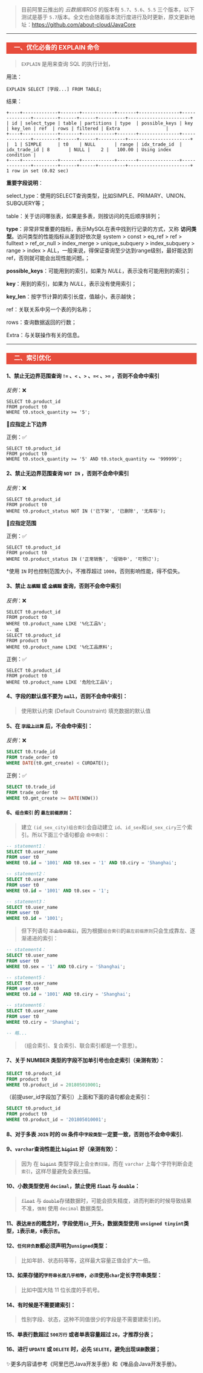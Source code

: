 > 目前阿里云推出的 *云数据库RDS* 的版本有 `5.7`、`5.6`、`5.5` 三个版本，以下测试是基于 `5.7`版本。全文也会随着版本流行度进行及时更新，原文更新地址：https://github.com/about-cloud/JavaCore

---

<h3 style="padding-bottom:6px; padding-left:20px; color:#ffffff; background-color:#E74C3C;">一、优化必备的 EXPLAIN 命令</h3>

> `EXPLAIN`  是用来查询 SQL 的执行计划，

用法：

```mysql
EXPLAIN SELECT [字段...] FROM TABLE;
```

结果：

```mysql
+----+-------------+-------+------------+-------+---------------+--------------+---------+------+------+----------+-----------------------+
| id | select_type | table | partitions | type  | possible_keys | key          | key_len | ref  | rows | filtered | Extra                 |
+----+-------------+-------+------------+-------+---------------+--------------+---------+------+------+----------+-----------------------+
|  1 | SIMPLE      | t0    | NULL       | range | idx_trade_id  | idx_trade_id | 8       | NULL |    2 |   100.00 | Using index condition |
+----+-------------+-------+------------+-------+---------------+--------------+---------+------+------+----------+-----------------------+
1 row in set (0.02 sec)
```

**重要字段说明**：

select_type：使用的SELECT查询类型，比如SIMPLE、PRIMARY、UNION、SUBQUERY等；

table：关于访问哪张表，如果是多表，则按访问的先后顺序排列；

**type**：非常非常重要的指标，表示MySQL在表中找到行记录的方式，又称 **访问类型**。访问类型的性能指标从差到好依次是 system > const > eq_ref > ref > fulltext > ref_or_null > index_merge > unique_subquery > index_subquery > range > index > ALL，一般来说，得保证查询至少达到range级别，最好能达到ref，否则就可能会出现性能问题。；

**possible_keys**：可能用到的索引，如果为 *NULL*，表示没有可能用到的索引；

**key**：用到的索引，如果为 *NULL*，表示没有使用索引；

**key_len**：按字节计算的索引长度，值越小，表示越快；

ref：关联关系中另一个表的列名称；

rows：查询数据返回的行数；

Extra：与关联操作有关的信息。



---

<h3 style="padding-bottom:6px; padding-left:20px; color:#ffffff; background-color:#E74C3C;">二、索引优化</h3>

#### 1、禁止无边界范围查询 `!=` 、`<`  、`>` 、`=<` 、`>=` ，否则不会命中索引

*反例*：:x:

```mysql
SELECT t0.product_id
FROM product t0
WHERE t0.stock_quantity >= '5';
```

:pushpin:**应指定上下边界**

正例：:white_check_mark:

```mysql
SELECT t0.product_id
FROM product t0
WHERE t0.stock_quantity >= '5' AND t0.stock_quantity <= '999999';
```



#### 2、禁止无边界范围查询 `NOT IN`  ，否则不会命中索引

*反例*：❌

```mysql
SELECT t0.product_id
FROM product t0
WHERE t0.product_status NOT IN ('已下架', '已删除', '无库存');
```

📌**应指定范围**

正例：✅

```mysql
SELECT t0.product_id
FROM product t0
WHERE t0.product_status IN ('正常销售', '促销中', '可预订');
```

*使用 `IN` 时也控制范围大小，不推荐超过 `1000`，否则影响性能，得不偿失。



#### 3、禁止 ~~`左模糊`~~ 或 ~~`全模糊`~~ 查询，否则不会命中索引

*反例*：❌

```mysql
SELECT t0.product_id
FROM product t0
WHERE t0.product_name LIKE '%化工品%';
-- 或
SELECT t0.product_id
FROM product t0
WHERE t0.product_name LIKE '%化工品原料';
```

正例：✅

```mysql
SELECT t0.product_id
FROM product t0
WHERE t0.product_name LIKE '危险化工品%';
```



#### 4、字段的默认值不要为 ~~`null`~~，否则不会命中索引：
> 使用默认约束 (Default Counstraint) 填充数据的默认值



#### 5、在 ~~`字段上计算`~~ 后，不会命中索引：

*反例*：❌

```sql
SELECT t0.trade_id
FROM trade_order t0
WHERE DATE(t0.gmt_create) < CURDATE();
```
正例：✅
```sql
SELECT t0.trade_id
FROM trade_order t0
WHERE t0.gmt_create >= DATE(NOW())
```



#### 6、`组合索引` 的 `最左前缀原则`：



> 建立 `(id_sex_city)组合索引`会自动建立 `id`、`id_sex`和`id_sex_ciry`三个索引。所以下面三个语句都会 `命中索引`：

```sql
-- statement1：
SELECT t0.user_name
FROM user t0
WHERE t0.id = '1001' AND t0.sex = '1' AND t0.ciry = 'Shanghai';

-- statement2：
SELECT t0.user_name
FROM user t0
WHERE t0.id = '1001' AND t0.sex = '1';

-- statement3：
SELECT t0.user_name
FROM user t0
WHERE t0.id = '1001';
```

> 但下列语句 ~~`不会命中索引`~~，因为根据`组合索引`的`最左前缀原则`只会生成靠左、逐渐递进的索引：

```sql
-- statement4：
SELECT t0.user_name
FROM user t0
WHERE t0.sex = '1' AND t0.ciry = 'Shanghai';

-- statement5：
SELECT t0.user_name
FROM user t0
WHERE t0.id = '1001' AND t0.ciry = 'Shanghai';

-- statement6：
SELECT t0.user_name
FROM user t0
WHERE t0.ciry = 'Shanghai';

-- 略...
```

> （组合索引、复合索引、联合索引都是一个意思）。



#### 7、关于 NUMBER 类型的字段不加单引号也会走索引（亲测有效）：

```sql
SELECT t0.product_id
FROM product t0
WHERE t0.product_id = 201805010001;
```

（前提user_id字段加了索引）上面和下面的语句都会走索引：

```sql
SELECT t0.product_id
FROM product t0
WHERE t0.product_id = '201805010001';
```



#### 8、对于多表 `JOIN` 时的 `ON` 条件中`字段类型`一定要一致，否则也不会命中索引.



#### 9、`varchar`查询性能比 ~~`bigint`~~ 好（亲测有效）：

> 因为 在 ~~`bigint`~~ 类型字段上会`全表扫描`，而在 `varchar` 上每个字符判断会走`索引`，这样尽量避免全表扫描。



#### 10、小数类型使用 `decimal`，禁止使用 ~~`float`~~ 与 ~~`double`~~： 
> ~~`float`~~ 与 ~~`double`~~存储数据时，可能会损失精度，进而判断的时候导致结果不准，`强制` 使用 `decimal` 数据类型。



#### 11、表达`是否`的概念时，字段使用`is_`开头，数据类型使用 `unsigned tinyint`类型，`1`表示`是`，`0`表示`否`。



#### 12、`任何非负数`都必须声明为`unsigned`类型：
> 比如年龄、状态码等等，这样最大容量正值会扩大一倍。



#### 13、如果存储的`字符串长度几乎相等`，`必须`使用`char`定长字符串类型：
> 比如中国大陆 11 位长度的手机号。



#### 14、有时候是不需要建索引：
> 性别字段、状态，这种不同值很少的字段是不需要建索引的。



#### 15、单表行数超过 `500万行` 或者单表容量超过 `2G`，才推荐分表；



#### 16、进行 `UPDATE` 或 `DELETE` 时，必先 `SELETE`，避免出现`误删`数据；



:sparkles:更多内容请参考《阿里巴巴Java开发手册》和《唯品会Java开发手册》。

##### 